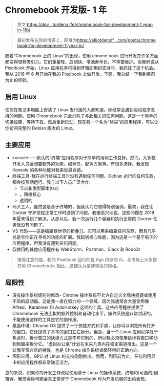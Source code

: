 # Chromebook 开发版- 1 年

> 原文:[https://dev . to/deno lfe/chrome book-for-development-1 year-in-11bj](https://dev.to/denolfe/chromebook-for-development-1-year-in-11bj)

> 最初发布在我的博客上，网址为[https://elliotdenolf . com/posts/chrome book-for-development-1-year-in/](https://elliotdenolf.com/posts/chromebook-for-development-1-year-in/)

随着“Chromebook 上的 Linux”的出现，使用 chrome book 进行开发在许多方面都变得很有吸引力。它们重量轻，启动快，电池寿命长，不需要维护。当我听说从 Pixelbook 开始，Linux 应用程序将得到开箱即用的支持时，我抓住了这个机会。我从 2018 年 6 月开始在我的 Pixelbook 上做开发。下面，我总结一下我到目前为止的经验。

## [](#enabling-linux)启用 Linux

任何在笔记本电脑上安装了 Linux 发行版的人都知道，你经常会遇到驱动程序支持的问题。使用 Chromebook 完全消除了与此相关的任何问题。这是一个简单的切换设置，等待下载，然后重新启动。现在有一个名为“终端”的应用程序，可以让你访问完整的 Debian 版本的 Linux。

## [](#main-applications)主要应用

*   konsole——默认的“终端”应用程序对于简单的用例工作良好。然而，大多数开发人员会想要额外的功能，如标签，配色方案等。有很多选择。我发现 Konsole 的各种功能对我来说最合适。
*   终端工具-我在运行终端工具时没有遇到任何问题。Debian 运行的任何东西，都会按预期运行。我与以下人员广泛合作:
    *   节点和类型脚本(tsc)
    *   。网络核心
    *   透明的
*   码头工人。虽然这是基于终端的，但我认为它值得特别强调。最初，我在让 Docker 守护进程正常工作时遇到了问题。我很高兴地说，这些问题在 2018 年夏末得到了解决。从那以后，我一次运行几个容器和执行正常的 Docker 任务就没有问题了。
*   VS 代码——这是编辑器世界的折叠刀。它可以用来编辑任何东西，而且几乎总是有你正在寻找的功能的扩展。我起初担心性能，因为这是一个基于电子的应用程序，但我没有遇到任何问题。
*   我使用的其他应用程序有 WebStorm、Postman、Slack 和 Robo3t

> 值得注意的是，我的 Pixelbook 运行的是 8gb 内存的 i5，与市场上大多数其他 Chromebooks 相比，这被认为是非常高的规格。

## [](#limitations)局限性

*   没有操作系统级别的修改- Chrome 操作系统不允许自定义全局快捷键或使用不同的启动器。这是我一直在努力的一个领域，因为我通常会大量使用像 Alfred、Karabiner 和 AutoHotkey 这样的工具。这些应用程序提供了 Chromebook 无法比拟的额外控制和自动化水平。操作系统是非常封闭的，不能使用这样的工具是它的副作用。
*   桌面环境- Chrome OS 提供了一个快捷方式和手势，让你可以浏览所有打开的窗口。它还提供了基本的窗口左右拆分。但是，当一个 Linux 应用程序处于焦点时，拆分窗口的快捷方式是不可识别的，所以我必须使用鼠标将窗口移动到侧面来拆分它。“虚拟办公桌”计划在未来几周内在稳定渠道推出。这是一个让我非常兴奋的特性，也是 Chrome 操作系统桌面环境的正确方向。
*   图形应用。GPU 对 Linux 的支持刚刚推出。然而，到目前为止，任何利用显卡的应用程序都非常缺乏活力。

总的来说，如果你的开发工作流程使用基于 Linux 的操作系统、终端和(可选的)编辑器，我觉得你可能会真正惊讶于 Chromebook 作为开发机器的出色表现。
